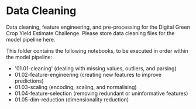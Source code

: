 # Data Cleaning

Data cleaning, feature engineering, and pre-processing for the Digital Green Crop Yield Estimate Challenge. Please store data cleaning files for the model pipeline here.

This folder contains the following notebooks, to be executed in order within the model pipeline:

- '01.01-cleaning' (dealing with missing values, outliers, and parsing)
- 01.02-feature-engineering (creating new features to improve predictions)
- 01.03-scaling (encoding, scaling, and normalising)
- 01.04-feature-selection (removing redundant or uninformative features)
- 01.05-dim-reduction (dimensionality reduction)
